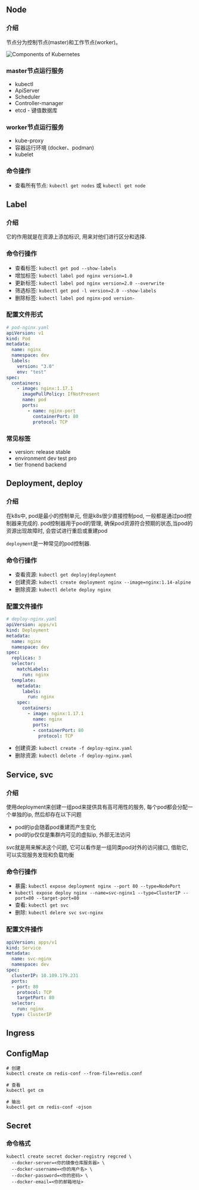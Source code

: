## Node

### 介绍

节点分为控制节点(master)和工作节点(worker)。

![Components of Kubernetes](https://d33wubrfki0l68.cloudfront.net/2475489eaf20163ec0f54ddc1d92aa8d4c87c96b/e7c81/images/docs/components-of-kubernetes.svg)

### master节点运行服务

- kubectl
- ApiServer
- Scheduler
- Controller-manager
- etcd - 键值数据库



### worker节点运行服务

- kube-proxy
- 容器运行环境 (docker、podman)
- kubelet



### 命令操作

- 查看所有节点: `kubectl get nodes` 或 `kubectl get node`







## Label

### 介绍
它的作用就是在资源上添加标识, 用来对他们进行区分和选择.

### 命令行操作
- 查看标签: `kubectl get pod --show-labels`
- 增加标签: `kubectl label pod nginx version=1.0`
- 更新标签: `kubectl label pod nginx version=2.0 --overwrite`
- 筛选标签: `kubectl get pod -l version=2.0 --show-labels`
- 删除标签: `kubectl label pod nginx-pod version- `



### 配置文件形式

```yaml
# pod-nginx.yaml
apiVersion: v1
kind: Pod
metadata:
  name: nginx
  namespace: dev
  labels:
    version: "3.0"
    env: "test"
spec:
  containers:
    - image: nginx:1.17.1
      imagePullPolicy: IfNotPresent
      name: pod
      ports:
        - name: nginx-port
          containerPort: 80
          protocol: TCP
```

### 常见标签
- version: release stable
- environment dev test pro
- tier fronend backend



## Deployment, deploy

### 介绍
在k8s中, pod是最小的控制单元, 但是k8s很少直接控制pod, 一般都是通过pod控制器来完成的. pod控制器用于pod的管理, 确保pod资源符合预期的状态,当pod的资源出现故障时, 会尝试进行重启或重建pod

`deployment`是一种常见的pod控制器.



### 命令行操作

- 查看资源: `kubectl get deploy|deployment`
- 创建资源: `kubectl create deployment nginx --image=nginx:1.14-alpine`
- 删除资源: `kubectl delete deploy nginx`

### 配置文件操作
```yaml
# deploy-nginx.yaml
apiVersion: apps/v1
kind: Deployment
metadata:
  name: nginx
  namespace: dev
spec:
  replicas: 3
  selector:
    matchLabels:
      run: nginx
  template:
    metadata:
      labels:
        run: nginx
    spec:
      containers:
        - image: nginx:1.17.1
          name: nginx
          ports:
          - containerPort: 80
            protocol: TCP
```

- 创建资源: `kubectl create -f deploy-nginx.yaml`
- 删除资源: `kubectl delete -f deploy-nginx.yaml`



## Service, svc

### 介绍
使用deployment来创建一组pod来提供具有高可用性的服务, 每个pod都会分配一个单独的ip, 然后却存在以下问题
- pod的ip会随着pod重建而产生变化
- pod的ip仅仅是集群内可见的虚拟ip, 外部无法访问

svc就是用来解决这个问题, 它可以看作是一组同类pod对外的访问接口, 借助它, 可以实现服务发现和负载均衡

### 命令行操作
- 暴露: `kubectl expose deployment nginx --port 80 --type=NodePort`
- `kubectl expose deploy nginx --name=svc-nginx1 --type=ClusterIP --port=80 --target-port=80`
- 查看: `kubectl get svc`
- 删除: `kubectl delere svc svc-nginx`


### 配置文件操作
```yaml
apiVersion: apps/v1
kind: Service
metadata:
  name: svc-nginx
  namespace: dev
spec:
  clusterIP: 10.109.179.231
  ports:
  - port: 80
    protocol: TCP
    targetPort: 80
  selector:
    run: nginx
  type: ClusterIP
```

## Ingress





## ConfigMap

```shell
# 创建
kubectl create cm redis-conf --from-file=redis.conf

# 查看
kubectl get cm

# 输出
kubectl get cm redis-conf -ojson
```



## Secret



### 命令格式
```
kubectl create secret docker-registry regcred \
  --docker-server=<你的镜像仓库服务器> \
  --docker-username=<你的用户名> \
  --docker-password=<你的密码> \
  --docker-email=<你的邮箱地址>
```